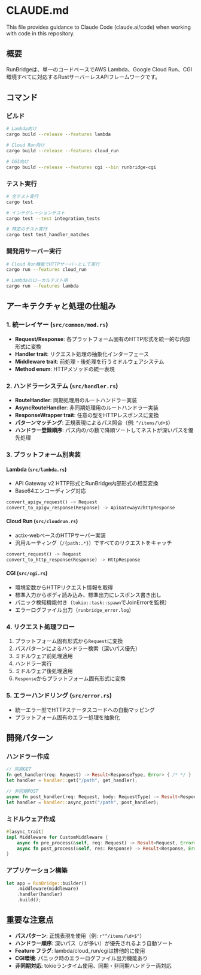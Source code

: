 # CLAUDE.md

This file provides guidance to Claude Code (claude.ai/code) when working with code in this repository.

## 概要

RunBridgeは、単一のコードベースでAWS Lambda、Google Cloud Run、CGI環境すべてに対応するRustサーバーレスAPIフレームワークです。

## コマンド

### ビルド
```bash
# Lambda向け
cargo build --release --features lambda

# Cloud Run向け
cargo build --release --features cloud_run

# CGI向け
cargo build --release --features cgi --bin runbridge-cgi
```

### テスト実行
```bash
# 全テスト実行
cargo test

# インテグレーションテスト
cargo test --test integration_tests

# 特定のテスト実行
cargo test test_handler_matches
```

### 開発用サーバー実行
```bash
# Cloud Run機能でHTTPサーバーとして実行
cargo run --features cloud_run

# Lambdaのローカルテスト用
cargo run --features lambda
```

## アーキテクチャと処理の仕組み

### 1. 統一レイヤー (`src/common/mod.rs`)
- **Request/Response**: 各プラットフォーム固有のHTTP形式を統一的な内部形式に変換
- **Handler trait**: リクエスト処理の抽象化インターフェース
- **Middleware trait**: 前処理・後処理を行うミドルウェアシステム
- **Method enum**: HTTPメソッドの統一表現

### 2. ハンドラーシステム (`src/handler.rs`)
- **RouteHandler**: 同期処理用のルートハンドラー実装
- **AsyncRouteHandler**: 非同期処理用のルートハンドラー実装
- **ResponseWrapper trait**: 任意の型をHTTPレスポンスに変換
- **パターンマッチング**: 正規表現によるパス照合（例: `^/items/\d+$`）
- **ハンドラー登録順序**: パス内の`/`の数で降順ソートしてネストが深いパスを優先処理

### 3. プラットフォーム別実装
#### Lambda (`src/lambda.rs`)
- API Gateway v2 HTTP形式とRunBridge内部形式の相互変換
- Base64エンコーディング対応
```rust
convert_apigw_request() -> Request
convert_to_apigw_response(Response) -> ApiGatewayV2httpResponse
```

#### Cloud Run (`src/cloudrun.rs`)
- actix-webベースのHTTPサーバー実装
- 汎用ルーティング（`/{path:.*}`）ですべてのリクエストをキャッチ
```rust
convert_request() -> Request
convert_to_http_response(Response) -> HttpResponse
```

#### CGI (`src/cgi.rs`)
- 環境変数からHTTPリクエスト情報を取得
- 標準入力からボディ読み込み、標準出力にレスポンス書き出し
- パニック検知機能付き（`tokio::task::spawn`でJoinErrorを監視）
- エラーログファイル出力（`runbridge_error.log`）

### 4. リクエスト処理フロー
1. プラットフォーム固有形式から`Request`に変換
2. パスパターンによるハンドラー検索（深いパス優先）
3. ミドルウェア前処理適用
4. ハンドラー実行
5. ミドルウェア後処理適用
6. `Response`からプラットフォーム固有形式に変換

### 5. エラーハンドリング (`src/error.rs`)
- 統一エラー型でHTTPステータスコードへの自動マッピング
- プラットフォーム固有のエラー処理を抽象化

## 開発パターン

### ハンドラー作成
```rust
// 同期GET
fn get_handler(req: Request) -> Result<ResponseType, Error> { /* */ }
let handler = handler::get("/path", get_handler);

// 非同期POST
async fn post_handler(req: Request, body: RequestType) -> Result<ResponseType, Error> { /* */ }
let handler = handler::async_post("/path", post_handler);
```

### ミドルウェア作成
```rust
#[async_trait]
impl Middleware for CustomMiddleware {
    async fn pre_process(&self, req: Request) -> Result<Request, Error> { /* */ }
    async fn post_process(&self, res: Response) -> Result<Response, Error> { /* */ }
}
```

### アプリケーション構築
```rust
let app = RunBridge::builder()
    .middleware(middleware)
    .handler(handler)
    .build();
```

## 重要な注意点

- **パスパターン**: 正規表現を使用（例: `r"^/items/\d+$"`）
- **ハンドラー順序**: 深いパス（`/`が多い）が優先されるよう自動ソート
- **Feature フラグ**: lambda/cloud_run/cgiは排他的に使用
- **CGI環境**: パニック時のエラーログファイル出力機能あり
- **非同期対応**: tokioランタイム使用、同期・非同期ハンドラー両対応
